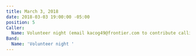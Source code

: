 ```yaml
---
title: March 3, 2018
date: 2018-03-03 19:00:00 -05:00
position: 5
Caller:
  Name: Volunteer night (email kacog49@frontier.com to contribute calling or music)
Band:
  Name: 'Volunteer night '
---
```


